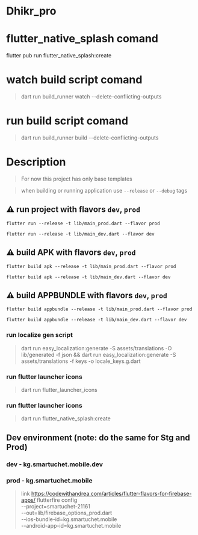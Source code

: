 # Dhikr_pro

# flutter_native_splash comand
flutter pub run flutter_native_splash:create

# watch build script comand
> dart run build_runner watch --delete-conflicting-outputs

# run build script comand
> dart run build_runner build --delete-conflicting-outputs

# Description
>For now this project has only base templates 

>when building or running application use `--release` or `--debug` tags

## ⚠️ run project with flavors `dev`, `prod`
```
flutter run --release -t lib/main_prod.dart --flavor prod
```
```
flutter run --release -t lib/main_dev.dart --flavor dev
```

## ⚠️ build APK with flavors `dev`, `prod`
```
flutter build apk --release -t lib/main_prod.dart --flavor prod  
```
```
flutter build apk --release -t lib/main_dev.dart --flavor dev  
```

## ⚠️ build APPBUNDLE with flavors `dev`, `prod`
```
flutter build appbundle --release -t lib/main_prod.dart --flavor prod  
```
```
flutter build appbundle --release -t lib/main_dev.dart --flavor dev  
```

### run localize gen script
> dart run easy_localization:generate -S assets/translations -O lib/generated -f json && dart run easy_localization:generate -S assets/translations -f keys -o locale_keys.g.dart



### run flutter launcher icons
>dart run flutter_launcher_icons

### run flutter launcher icons
>dart run flutter_native_splash:create

## Dev environment (note: do the same for Stg and Prod)
### dev - kg.smartuchet.mobile.dev
### prod - kg.smartuchet.mobile
> link https://codewithandrea.com/articles/flutter-flavors-for-firebase-apps/
> flutterfire config \
--project=smartuchet-21161 \
--out=lib/firebase_options_prod.dart \
--ios-bundle-id=kg.smartuchet.mobile \
--android-app-id=kg.smartuchet.mobile

